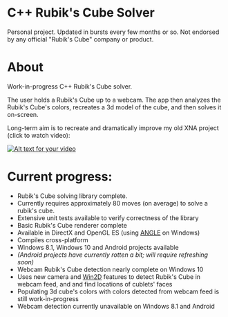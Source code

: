 C++ Rubik's Cube Solver
==================
Personal project. Updated in bursts every few months or so. Not endorsed by any official "Rubik's Cube" company or product.

About
=====
Work-in-progress C++ Rubik's Cube solver. 

The user holds a Rubik's Cube up to a webcam. The app then analyzes the Rubik's Cube's colors, recreates a 3d model of the cube, and then solves it on-screen.

Long-term aim is to recreate and dramatically improve my old XNA project (click to watch video):

[![Alt text for your video](http://img.youtube.com/vi/rxeDnIynUOo/0.jpg)](https://www.youtube.com/watch?v=rxeDnIynUOo)

Current progress:
=====
- Rubik's Cube solving library complete.
 - Currently requires approximately 80 moves (on average) to solve a rubik's cube.
 - Extensive unit tests available to verify correctness of the library
- Basic Rubik's Cube renderer complete
 - Available in DirectX and OpenGL ES (using [ANGLE](https://github.com/MSOpenTech/angle) on Windows)
- Compiles cross-platform
 - Windows 8.1, Windows 10 and Android projects available
 - _(Android projects have currently rotten a bit; will require refreshing soon)_
- Webcam Rubik's Cube detection nearly complete on Windows 10
 - Uses new camera and [Win2D](https://github.com/microsoft/win2d) features to detect Rubik's Cube in webcam feed, and and find locations of cublets' faces
 - Populating 3d cube's colors with colors detected from webcam feed is still work-in-progress
- Webcam detection currently unavailable on Windows 8.1 and Android
